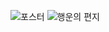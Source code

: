 <p align="center">
  
![포스터](https://user-images.githubusercontent.com/83401838/167996056-4494efcb-ab7d-4a33-829b-86cb6c8f7dc5.png)
![행운의 편지](https://user-images.githubusercontent.com/83401838/169746158-43fd5687-2604-49bb-b9fb-f625a0ecf58d.jpg)
